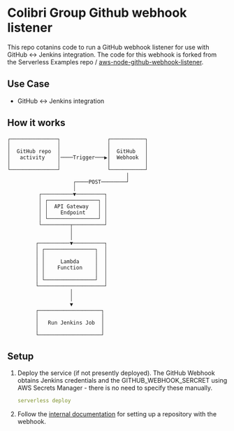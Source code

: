 
# Colibri Group Github webhook listener

This repo cotanins code to run a GitHub webhook listener for use with GitHub <-> Jenkins integration.  The code for this webhook is forked from the Serverless Examples repo / [aws-node-github-webhook-listener](https://github.com/serverless/examples/tree/master/aws-node-github-webhook-listener).  

## Use Case

* GitHub <-> Jenkins integration 

## How it works

```
┌───────────────┐               ┌───────────┐
│               │               │           │
│  GitHub repo  │               │  GitHub   │
│   activity    │────Trigger───▶│  Webhook  │
│               │               │           │
└───────────────┘               └───────────┘
                                      │
                     ┌────POST────────┘
                     │
          ┌──────────▼─────────┐
          │ ┌────────────────┐ │
          │ │  API Gateway   │ │
          │ │    Endpoint    │ │
          │ └────────────────┘ │
          └─────────┬──────────┘
                    │
                    │
         ┌──────────▼──────────┐
         │ ┌────────────────┐  │
         │ │                │  │
         │ │     Lambda     │  │
         │ │    Function    │  │
         │ │                │  │
         │ └────────────────┘  │
         └─────────────────────┘
                    │
                    │
                    ▼
         ┌────────────────────┐
         │                    │
         │   Run Jenkins Job  │
         │                    │
         └────────────────────┘
```

## Setup

1. Deploy the service (if not presently deployed).  The GitHub Webhook obtains Jenkins credentials and the GITHUB_WEBHOOK_SERCRET using AWS Secrets Manager - there is no need to specify these manually.  

    ```yaml
    serverless deploy
    ```

1. Follow the [internal documentation](https://colibrigroup.atlassian.net/wiki/spaces/ENG/pages/180518931/GitHub+%3C-%3E+Jenkins+Webhook) for setting up a repository with the webhook.  